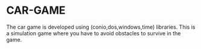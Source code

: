 # CAR-GAME
The car game is developed using (conio,dos,windows,time) libraries.
This is a simulation game where you have to avoid obstacles to survive in the game.
